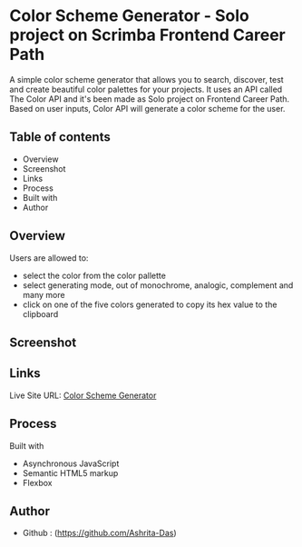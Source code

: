 # Color Scheme Generator - Solo project on Scrimba Frontend Career Path
A simple color scheme generator that allows you to search, discover, test and create beautiful color palettes for your projects. It uses an API called The Color API and it's been made as Solo project on Frontend Career Path. Based on user inputs, Color API will generate a color scheme for the user.

## Table of contents
- Overview
- Screenshot
- Links
- Process
- Built with
- Author

## Overview
Users are allowed to:

- select the color from the color pallette
- select generating mode, out of monochrome, analogic, complement and many more
- click on one of the five colors generated to copy its hex value to the clipboard

## Screenshot
 

## Links
Live Site URL: [Color Scheme Generator](https://curious-melba-fe43c7.netlify.app/)

## Process
Built with
- Asynchronous JavaScript
- Semantic HTML5 markup
- Flexbox

## Author
- Github : (https://github.com/Ashrita-Das)
